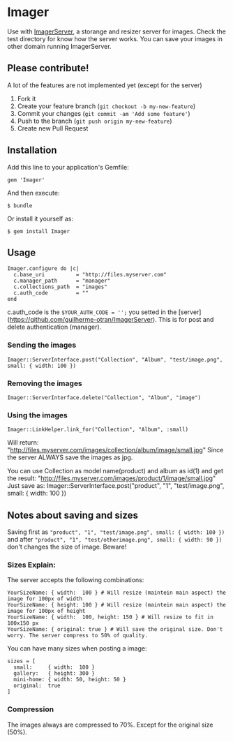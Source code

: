 # Imager

Use with [ImagerServer](https://github.com/guilherme-otran/ImagerServer), a storange and resizer server for images.
Check the test directory for know how the server works.
 You can save your images in other domain running ImagerServer.

## Please contribute!
A lot of the features are not implemented yet (except for the server)

1. Fork it
2. Create your feature branch (`git checkout -b my-new-feature`)
3. Commit your changes (`git commit -am 'Add some feature'`)
4. Push to the branch (`git push origin my-new-feature`)
5. Create new Pull Request

## Installation

Add this line to your application's Gemfile:

    gem 'Imager'

And then execute:

    $ bundle

Or install it yourself as:

    $ gem install Imager

## Usage

    Imager.configure do |c|
      c.base_uri          = "http://files.myserver.com"
      c.manager_path      = "manager"
      c.collections_path  = "images"
      c.auth_code         = ""
    end

  c.auth_code is the `$YOUR_AUTH_CODE = '';` you setted in the [server] (https://github.com/guilherme-otran/ImagerServer).
  This is for post and delete authentication (manager).

### Sending the images
    Imager::ServerInterface.post("Collection", "Album", "test/image.png", small: { width: 100 })

### Removing the images
    Imager::ServerInterface.delete("Collection", "Album", "image")

### Using the images
    Imager::LinkHelper.link_for("Collection", "Album", :small)
Will return:
    "http://files.myserver.com/images/collection/album/image/small.jpg"
Since the server ALWAYS save the images as jpg.

You can use Collection as model name(product) and album as id(1) and get the result:
    "http://files.myserver.com/images/product/1/image/small.jpg"
  Just save as:
    Imager::ServerInterface.post("product", "1", "test/image.png", small: { width: 100 })

## Notes about saving and sizes
  Saving first as `"product", "1", "test/image.png", small: { width: 100 })` and after `"product", "1", "test/otherimage.png", small: { width: 90 })` don't changes the size of image. Beware!

### Sizes Explain:
  The server accepts the following combinations:
  ```
  YourSizeName: { width:  100 } # Will resize (maintein main aspect) the image for 100px of width
  YourSizeName: { height: 100 } # Will resize (maintein main aspect) the image for 100px of height
  YourSizeName: { width:  100, height: 150 } # Will resize to fit in 100x150 px
  YourSizeName: { original: true } # Will save the original size. Don't worry. The server compress to 50% of quality.
  ```
  You can have many sizes when posting a image:
  ```
  sizes = [
    small:     { width:  100 }
    gallery:   { height: 300 }
    mini-home: { width: 50, height: 50 }
    original:  true
  ]
  ```
### Compression
  The images always are compressed to 70%. Except for the original size (50%).